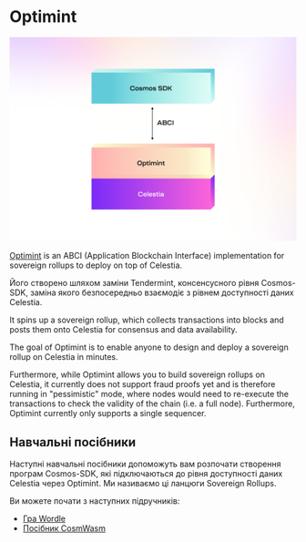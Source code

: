 # Optimint

![optimint](/img/optimint.png)

[Optimint](https://github.com/celestiaorg/optimint) is an ABCI (Application Blockchain Interface) implementation for sovereign rollups to deploy on top of Celestia.

Його створено шляхом заміни Tendermint, консенсусного рівня Cosmos-SDK, заміна якого безпосередньо взаємодіє з рівнем доступності даних Celestia.

It spins up a sovereign rollup, which collects transactions into blocks and posts them onto Celestia for consensus and data availability.

The goal of Optimint is to enable anyone to design and deploy a sovereign rollup on Celestia in minutes.

Furthermore, while Optimint allows you to build sovereign rollups on Celestia, it currently does not support fraud proofs yet and is therefore running in "pessimistic" mode, where nodes would need to re-execute the transactions to check the validity of the chain (i.e. a full node). Furthermore, Optimint currently only supports a single sequencer.

## Навчальні посібники

Наступні навчальні посібники допоможуть вам розпочати створення програм Cosmos-SDK, які підключаються до рівня доступності даних Celestia через Optimint. Ми називаємо ці ланцюги Sovereign Rollups.

Ви можете почати з наступних підручників:

- [Гра Wordle](./wordle.md)
- [Посібник CosmWasm](./cosmwasm.md)
